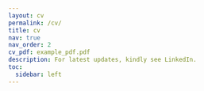 ```yaml
---
layout: cv
permalink: /cv/
title: cv
nav: true
nav_order: 2
cv_pdf: example_pdf.pdf
description: For latest updates, kindly see LinkedIn.
toc:
  sidebar: left
---
```


